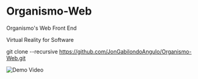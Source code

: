 # Organismo-Web
Organismo's Web Front End

Virtual Reality for Software


git clone --recursive https://github.com/JonGabilondoAngulo/Organismo-Web.git

![Demo Video](https://j.gifs.com/nZMqM4.gif)



